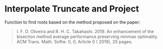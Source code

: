 # Interpolate Truncate and Project

Function to find roots based on the method proposed on the paper:

> I. F. D. Oliveira and R. H. C. Takahashi. 2019. An enhancement 
> of the bisection method average performance
> preserving minmax optimality. ACM Trans. Math. Softw. 0, 0, 
> Article 0 ( 2019), 25 pages.

